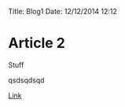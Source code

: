 Title: Blog1
Date: 12/12/2014 12:12

# Article 2

Stuff

qsdsqdsqd

[Link](https://memesocial.com/)

